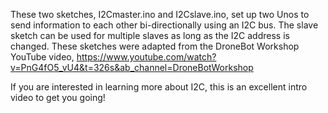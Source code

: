 These two sketches, I2Cmaster.ino and I2Cslave.ino, set up two Unos to send information to each other bi-directionally using an I2C bus. The slave sketch can be used for multiple slaves as long as the I2C address is changed.
These sketches were adapted from the DroneBot Workshop YouTube video, https://www.youtube.com/watch?v=PnG4fO5_vU4&t=326s&ab_channel=DroneBotWorkshop<p>
If you are interested in learning more about I2C, this is an excellent intro video to get you going!
